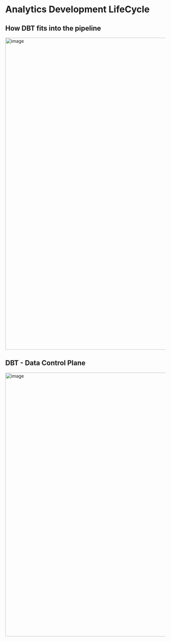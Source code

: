 # Analytics Development LifeCycle
## How DBT fits into the pipeline
<img width="1307" height="979" alt="image" src="https://github.com/user-attachments/assets/bd3558d3-8318-408b-bfe7-ac9d0b4a5562" />

## DBT - Data Control Plane
<img width="1629" height="828" alt="image" src="https://github.com/user-attachments/assets/d0254a22-739d-4f4d-97f5-060353d066ae" />
